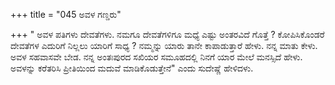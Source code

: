 +++
title = "045 ಅವಳ ಗಣ್ಡರು"

+++
 " ಅವಳ ಪತಿಗಳು ದೇವತೆಗಳು. ನಮಗೂ ದೇವತೆಗಳಿಗೂ ಮಧ್ಯೆ ಎಷ್ಟು ಅಂತರವಿದೆ ಗೊತ್ತೆ ? ಕೋಪಿಸಿಕೊಂಡರೆ ದೇವತೆಗಳ ಎದುರಿಗೆ ನಿಲ್ಲಲು ಯಾರಿಗೆ ಸಾಧ್ಯ ? ನಮ್ಮನ್ನು ಯಾರು ತಾನೇ ಕಾಪಾಡುತ್ತಾರೆ ಹೇಳು. ನನ್ನ ಮಾತು ಕೇಳು. ಅವಳ ಸಹವಾಸವೇ ಬೇಡ. ನನ್ನ ಅಂತಃಪುರದ ಸಖಿಯರ ಸಮೂಹದಲ್ಲಿ ನಿನಗೆ ಯಾರ ಮೇಲೆ ಮನಸ್ಸಿದೆ ಹೇಳು. ಅವಳನ್ನು ಕರೆತರಿಸಿ ಪ್ರೀತಿಯಿಂದ ಮದುವೆ ಮಾಡಿಕೊಡುತ್ತೇನೆ" ಎಂದು ಸುದೇಷ್ಣೆ  ಹೇಳಿದಳು.